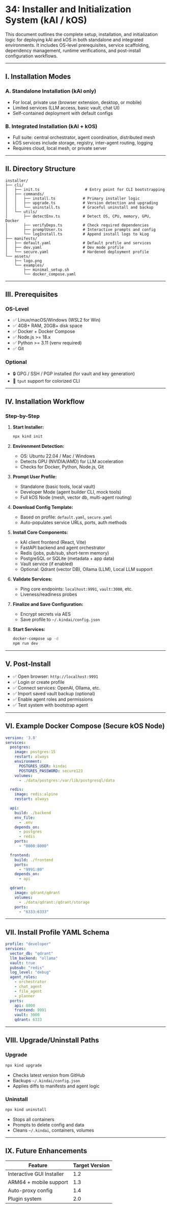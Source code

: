# 34: Installer and Initialization System (kAI / kOS)

This document outlines the complete setup, installation, and initialization logic for deploying kAI and kOS in both standalone and integrated environments. It includes OS-level prerequisites, service scaffolding, dependency management, runtime verifications, and post-install configuration workflows.

---

## I. Installation Modes

### A. Standalone Installation (kAI only)

- For local, private use (browser extension, desktop, or mobile)
- Limited services (LLM access, basic vault, chat UI)
- Self-contained deployment with default configs

### B. Integrated Installation (kAI + kOS)

- Full suite: central orchestrator, agent coordination, distributed mesh
- kOS services include storage, registry, inter-agent routing, logging
- Requires cloud, local mesh, or private server

---

## II. Directory Structure

```text
installer/
├── cli/
│   ├── init.ts                    # Entry point for CLI bootstrapping
│   ├── commands/
│   │   ├── install.ts            # Primary installer logic
│   │   ├── upgrade.ts            # Version detection and upgrading
│   │   └── uninstall.ts          # Graceful uninstall and backup
│   └── utils/
│       ├── detectEnv.ts          # Detect OS, CPU, memory, GPU, Docker
│       ├── verifyDeps.ts         # Check required dependencies
│       ├── promptUser.ts         # Interactive prompts and config
│       └── logInstall.ts         # Append install logs to kLog
├── manifests/
│   ├── default.yaml              # Default profile and services
│   ├── dev.yaml                  # Dev mode profile
│   └── secure.yaml               # Hardened deployment profile
└── assets/
    ├── logo.png
    └── examples/
        ├── minimal_setup.sh
        └── docker_compose.yaml
```

---

## III. Prerequisites

### OS-Level

- ✅ Linux/macOS/Windows (WSL2 for Win)
- ✅ 4GB+ RAM, 20GB+ disk space
- ✅ Docker + Docker Compose
- ✅ Node.js >= 18.x
- ✅ Python >= 3.11 (venv required)
- ✅ Git

### Optional

- 🔒 GPG / SSH / PGP installed (for vault and key generation)
- 🎨 `tput` support for colorized CLI

---

## IV. Installation Workflow

### Step-by-Step

1. **Start Installer:**

   ```bash
   npx kind init
   ```

2. **Environment Detection:**

   - OS: Ubuntu 22.04 / Mac / Windows
   - Detects GPU (NVIDIA/AMD) for LLM acceleration
   - Checks for Docker, Python, Node.js, Git

3. **Prompt User Profile:**

   - Standalone (basic tools, local vault)
   - Developer Mode (agent builder CLI, mock tools)
   - Full kOS Node (mesh, vector db, multi-agent routing)

4. **Download Config Template:**

   - Based on profile: `default.yaml`, `secure.yaml`
   - Auto-populates service URLs, ports, auth methods

5. **Install Core Components:**

   - kAI client frontend (React, Vite)
   - FastAPI backend and agent orchestrator
   - Redis (jobs, pub/sub, short-term memory)
   - PostgreSQL or SQLite (metadata + app data)
   - Vault service (if enabled)
   - Optional: Qdrant (vector DB), Ollama (LLM), Local LLM support

6. **Validate Services:**

   - Ping core endpoints: `localhost:9991`, `vault:3000`, etc.
   - Liveness/readiness probes

7. **Finalize and Save Configuration:**

   - Encrypt secrets via AES
   - Save profile to `~/.kindai/config.json`

8. **Start Services:**

   ```bash
   docker-compose up -d
   npm run dev
   ```

---

## V. Post-Install

- ✅ Open browser: `http://localhost:9991`
- ✅ Login or create profile
- ✅ Connect services: OpenAI, Ollama, etc.
- ✅ Import saved vault backup (optional)
- ✅ Enable agent roles and permissions
- ✅ Test system with bootstrap agent

---

## VI. Example Docker Compose (Secure kOS Node)

```yaml
version: '3.8'
services:
  postgres:
    image: postgres:15
    restart: always
    environment:
      POSTGRES_USER: kindai
      POSTGRES_PASSWORD: secure123
    volumes:
      - ./data/postgres:/var/lib/postgresql/data

  redis:
    image: redis:alpine
    restart: always

  api:
    build: ./backend
    env_file:
      - .env
    depends_on:
      - postgres
      - redis
    ports:
      - "8000:8000"

  frontend:
    build: ./frontend
    ports:
      - "9991:80"
    depends_on:
      - api

  qdrant:
    image: qdrant/qdrant
    volumes:
      - ./data/qdrant:/qdrant/storage
    ports:
      - "6333:6333"
```

---

## VII. Install Profile YAML Schema

```yaml
profile: "developer"
services:
  vector_db: "qdrant"
  llm_backend: "ollama"
  vault: true
  pubsub: "redis"
  log_level: "debug"
  agent_roles:
    - orchestrator
    - chat_agent
    - file_agent
    - planner
  ports:
    api: 8000
    frontend: 9991
    vault: 3000
    qdrant: 6333
```

---

## VIII. Upgrade/Uninstall Paths

### Upgrade

```bash
npx kind upgrade
```

- Checks latest version from GitHub
- Backups `~/.kindai/config.json`
- Applies diffs to manifests and agent logic

### Uninstall

```bash
npx kind uninstall
```

- Stops all containers
- Prompts to delete config and data
- Cleans `~/.kindai`, containers, volumes

---

## IX. Future Enhancements

| Feature                   | Target Version |
| ------------------------- | -------------- |
| Interactive GUI Installer | 1.2            |
| ARM64 + mobile support    | 1.3            |
| Auto-proxy config         | 1.4            |
| Plugin system             | 2.0            |

